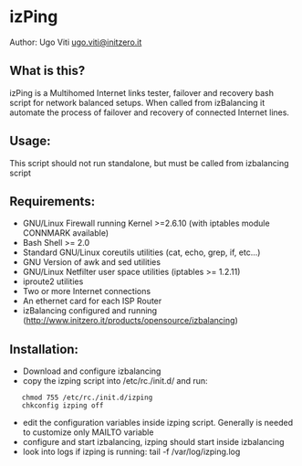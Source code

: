 # izPing
Author: Ugo Viti <ugo.viti@initzero.it>

## What is this?
izPing is a Multihomed Internet links tester, failover and recovery bash script for network balanced setups.
When called from izBalancing it automate the process of failover and recovery of connected Internet lines.

## Usage:
This script should not run standalone, but must be called from izbalancing script

## Requirements:
- GNU/Linux Firewall running Kernel >=2.6.10 (with iptables module CONNMARK available)
- Bash Shell >= 2.0
- Standard GNU/Linux coreutils utilities (cat, echo, grep, if, etc...)
- GNU Version of awk and sed utilities
- GNU/Linux Netfilter user space utilities (iptables >= 1.2.11)
- iproute2 utilities
- Two or more Internet connections
- An ethernet card for each ISP Router
- izBalancing configured and running (http://www.initzero.it/products/opensource/izbalancing)

## Installation:
- Download and configure izbalancing
- copy the izping script into /etc/rc./init.d/ and run:
```
   chmod 755 /etc/rc./init.d/izping
   chkconfig izping off
```
- edit the configuration variables inside izping script. Generally is needed to customize only MAILTO variable
- configure and start izbalancing, izping should start inside izbalancing
- look into logs if izping is running: tail -f /var/log/izping.log

